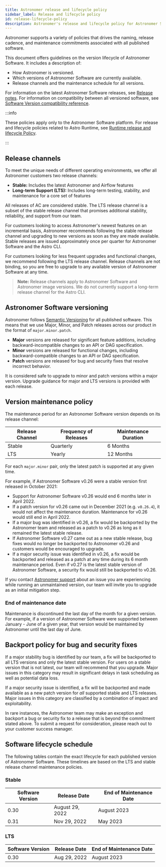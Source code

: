 ```yaml
---
title: Astronomer release and lifecycle policy
sidebar_label: Release and lifecycle policy
id: release-lifecycle-policy
description: Astronomer's release and lifecycle policy for Astronomer Software.
---
```


Astronomer supports a variety of policies that drives the naming, release cadence, and maintenance commitments associated with all published software.

This document offers guidelines on the version lifecycle of Astronomer Software. It includes a description of:

- How Astronomer is versioned.
- Which versions of Astronomer Software are currently available.
- Release channels and the maintenance schedule for all versions.

For information on the latest Astronomer Software releases, see [Release notes](release-notes.md). For information on compatibility between all versioned software, see [Software Version compatibility reference](version-compatibility-reference.md).

:::info

These policies apply only to the Astronomer Software platform. For release and lifecycle policies related to Astro Runtime, see [Runtime release and lifecycle Policy](https://docs.astronomer.io/astro/runtime-version-lifecycle-policy).

:::

## Release channels

To meet the unique needs of different operating environments, we offer all Astronomer customers two release channels:

- **Stable:** Includes the latest Astronomer and Airflow features
- **Long-term Support (LTS):** Includes long-term testing, stability, and maintenance for a core set of features

All releases of AC are considered stable. The LTS release channel is a subset of the stable release channel that promises additional stability, reliability, and support from our team.

For customers looking to access Astronomer's newest features on an incremental basis, Astronomer recommends following the stable release channel and upgrading to new versions as soon as they are made available. Stable releases are issued approximately once per quarter for Astronomer Software and the Astro CLI.

For customers looking for less frequent upgrades and functional changes, we recommend following the LTS release channel. Release channels are not binding, so you are free to upgrade to any available version of Astronomer Software at any time.

> **Note:** Release channels apply to Astronomer Software and Astronomer image versions. We do not currently support a long-term release channel for the Astro CLI.

## Astronomer Software versioning

Astronomer follows [Semantic Versioning](https://semver.org/) for all published software. This means that we use Major, Minor, and Patch releases across our product in the format of `major.minor.patch`.

- **Major** versions are released for significant feature additions, including backward-incompatible changes to an API or DAG specification.
- **Minor** versions are released for functional changes, including backward-compatible changes to an API or DAG specification.
- **Patch** versions are released for bug and security fixes that resolve incorrect behavior.

It is considered safe to upgrade to minor and patch versions within a major version. Upgrade guidance for major and LTS versions is provided with each release.

## Version maintenance policy

The maintenance period for an Astronomer Software version depends on its release channel:

| Release Channel | Frequency of Releases | Maintenance Duration |
| --------------- | --------------------- | -------------------- |
| Stable          | Quarterly             | 6 Months             |
| LTS             | Yearly                | 12 Months            |

For each `major.minor` pair, only the latest patch is supported at any given time.

For example, if Astronomer Software v0.26 were a stable version first released in October 2021:

- Support for Astronomer Software v0.26 would end 6 months later in April 2022.
- If a patch version for v0.26 came out in December 2021 (e.g. `v0.26.4`), it would not affect the maintenance duration. Maintenance for v0.26 would still end in April 2022.
- If a major bug was identified in v0.26, a fix would be backported by the Astronomer team and released as a patch to v0.26 as long as it remained the latest stable release.
- If Astronomer Software v0.27 came out as a new stable release, bug fixes would no longer be backported to Astronomer v0.26 and customers would be encouraged to upgrade.
- If a major security issue was identified in v0.26, a fix would be backported and released as a patch at any time during its 6 month maintenance period. Even if v0.27 is the latest stable version of Astronomer Software, a security fix would still be backported to v0.26.

If you contact [Astronomer support](https://support.astronomer.io) about an issue you are experiencing while running an unmaintained version, our team will invite you to upgrade as an initial mitigation step.

### End of maintenance date

Maintenance is discontinued the last day of the month for a given version. For example, if a version of Astronomer Software were supported between January - June of a given year, that version would be maintained by Astronomer until the last day of June.

## Backport policy for bug and security fixes

If a major stability bug is identified by our team, a fix will be backported to all LTS versions and only the latest stable version. For users on a stable version that is not latest, our team will recommend that you upgrade. Major issues in this category may result in significant delays in task scheduling as well as potential data loss.

If a major security issue is identified, a fix will be backported and made available as a new patch version for _all_ supported stable and LTS releases. Major issues in this category are classified by a combination of impact and exploitability.

In rare instances, the Astronomer team may make an exception and backport a bug or security fix to a release that is beyond the commitment stated above. To submit a request for consideration, please reach out to your customer success manager.

## Software lifecycle schedule

<!--- Version-specific -->

The following tables contain the exact lifecycle for each published version of Astronomer Software. These timelines are based on the LTS and stable release channel maintenance policies.

### Stable

| Software Version | Release Date    | End of Maintenance Date |
| ---------------- | --------------- | ----------------------- |
| 0.30             | August 29, 2022 | August 2023             |
| 0.31             | Nov 29, 2022    | May 2023                |

### LTS

| Software Version | Release Date | End of Maintenance Date |
| ---------------- | ------------ | ----------------------- |
| 0.30             | Aug 29, 2022 | August 2023             |
